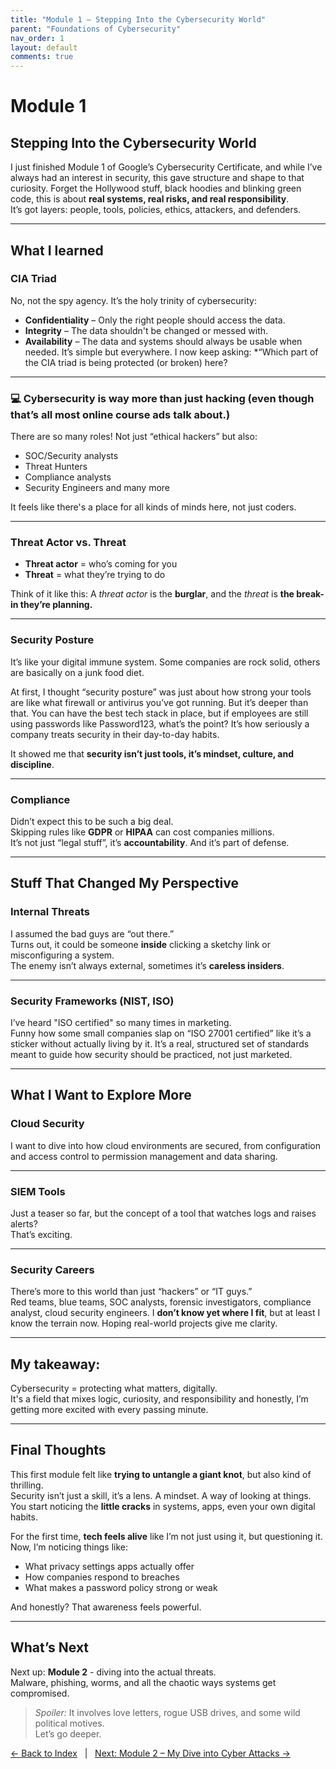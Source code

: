 ```yaml
---
title: "Module 1 – Stepping Into the Cybersecurity World"
parent: "Foundations of Cybersecurity"
nav_order: 1
layout: default
comments: true
---
```


# Module 1

## Stepping Into the Cybersecurity World

I just finished Module 1 of Google’s Cybersecurity Certificate, and while I’ve always had an interest in security, this gave structure and shape to that curiosity.
Forget the Hollywood stuff, black hoodies and blinking green code, this is about **real systems, real risks, and real responsibility**.  
It’s got layers: people, tools, policies, ethics, attackers, and defenders.

---

## What I learned

### CIA Triad  
No, not the spy agency. It’s the holy trinity of cybersecurity:  
- **Confidentiality** – Only the right people should access the data.  
- **Integrity** – The data shouldn't be changed or messed with.  
- **Availability** – The data and systems should always be usable when needed.
It’s simple but everywhere. I now keep asking: *“Which part of the CIA triad is being protected (or broken) here?

---
### 💻 Cybersecurity is way more than just hacking (even though that’s all most online course ads talk about.)
There are so many roles! Not just “ethical hackers” but also:

- SOC/Security analysts  
- Threat Hunters
- Compliance analysts  
- Security Engineers and many more

It feels like there's a place for all kinds of minds here, not just coders.

---

### Threat Actor vs. Threat

- **Threat actor** = who’s coming for you  
- **Threat** = what they’re trying to do 

Think of it like this:
A *threat actor* is the **burglar**, and the *threat* is **the break-in they’re planning.**

---

### Security Posture  
It’s like your digital immune system. Some companies are rock solid, others are basically on a junk food diet.

At first, I thought “security posture” was just about how strong your tools are like what firewall or antivirus you’ve got running. But it’s deeper than that.
You can have the best tech stack in place, but if employees are still using passwords like Password123, what’s the point?
It’s how seriously a company treats security in their day-to-day habits.

It showed me that **security isn’t just tools, it’s mindset, culture, and discipline**.

---

### Compliance  
Didn’t expect this to be such a big deal.  
Skipping rules like **GDPR** or **HIPAA** can cost companies millions.  
It’s not just “legal stuff”, it’s **accountability**. And it’s part of defense.

---

## Stuff That Changed My Perspective

### Internal Threats  
I assumed the bad guys are “out there.”  
Turns out, it could be someone **inside** clicking a sketchy link or misconfiguring a system.  
The enemy isn’t always external, sometimes it’s **careless insiders**.

---

### Security Frameworks (NIST, ISO)  
I’ve heard "ISO certified" so many times in marketing.  
Funny how some small companies slap on “ISO 27001 certified” like it’s a sticker without actually living by it.
It’s a real, structured set of standards meant to guide how security should be practiced, not just marketed.

---

## What I Want to Explore More

### Cloud Security  
I want to dive into how cloud environments are secured, from configuration and access control to permission management and data sharing.

---

### SIEM Tools  
Just a teaser so far, but the concept of a tool that watches logs and raises alerts?  
That’s exciting.  

---

### Security Careers  
There’s more to this world than just “hackers” or “IT guys.”  
Red teams, blue teams, SOC analysts, forensic investigators, compliance analyst, cloud security engineers. 
I **don’t know yet where I fit**, but at least I know the terrain now. Hoping real-world projects give me clarity.

---

## My takeaway:  
Cybersecurity = protecting what matters, digitally.  
It's a field that mixes logic, curiosity, and responsibility and honestly, I’m getting more excited with every passing minute.

---

## Final Thoughts

This first module felt like **trying to untangle a giant knot**, but also kind of thrilling.  
Security isn’t just a skill, it’s a lens. A mindset. A way of looking at things.  
You start noticing the **little cracks** in systems, apps, even your own digital habits.  

For the first time, **tech feels alive** like I’m not just using it, but questioning it.  
Now, I’m noticing things like:  
- What privacy settings apps actually offer  
- How companies respond to breaches  
- What makes a password policy strong or weak  

And honestly? That awareness feels powerful.

---

## What’s Next
Next up: **Module 2** - diving into the actual threats.  
Malware, phishing, worms, and all the chaotic ways systems get compromised.  

> *Spoiler:* It involves love letters, rogue USB drives, and some wild political motives.  
Let’s go deeper.

[← Back to Index](../../README.html) &nbsp; | &nbsp; [Next: Module 2 – My Dive into Cyber Attacks →](module-02.html)


